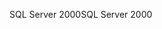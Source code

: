 <span data-ttu-id="61c3f-101">SQL Server 2000</span><span class="sxs-lookup"><span data-stu-id="61c3f-101">SQL Server 2000</span></span>